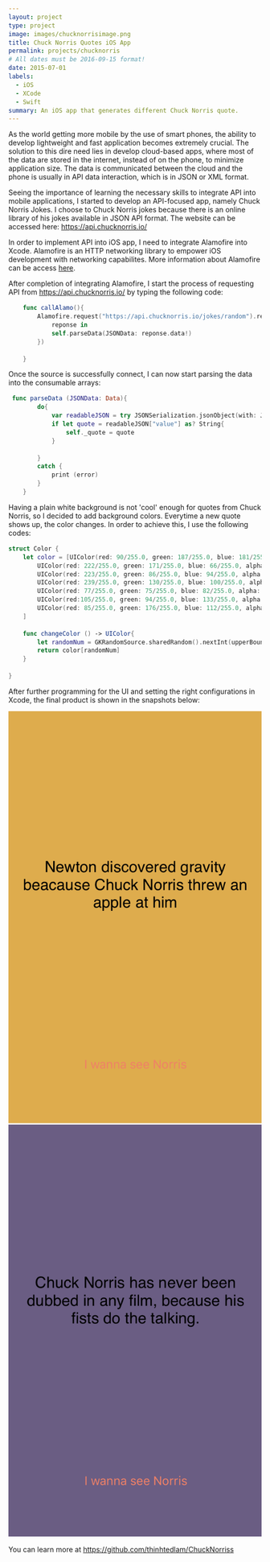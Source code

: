 ```yaml
---
layout: project
type: project
image: images/chucknorrisimage.png
title: Chuck Norris Quotes iOS App
permalink: projects/chucknorris
# All dates must be 2016-09-15 format!
date: 2015-07-01
labels:
  - iOS
  - XCode
  - Swift
summary: An iOS app that generates different Chuck Norris quote.
---
```

As the world getting more mobile by the use of smart phones, the ability to develop lightweight and fast application becomes extremely crucial. The solution to this dire need lies in develop cloud-based apps, where most of the data are stored in the internet, instead of on the phone, to minimize application size. The data is communicated between the cloud and the phone is usually in API data interaction, which is in JSON or XML format. 

Seeing the importance of learning the necessary skills to integrate API into mobile applications, I started to develop an API-focused app, namely Chuck Norris Jokes. I choose to Chuck Norris jokes because there is an online library of his jokes available in JSON API format. The website can be accessed here: <https://api.chucknorris.io/>

In order to implement API into iOS app, I need to integrate Alamofire into Xcode. Alamofire is an HTTP networking library to empower iOS development with networking capabilites. More information about Alamofire can be access [here](https://github.com/Alamofire/Alamofire).

After completion of integrating Alamofire, I start the process of requesting API from <https://api.chucknorris.io/> by typing the following code:

```swift
    func callAlamo(){
        Alamofire.request("https://api.chucknorris.io/jokes/random").responseJSON(completionHandler: {
            reponse in
            self.parseData(JSONData: reponse.data!)
        })
        
    }
```
Once the source is successfully connect, I can now start parsing the data into the consumable arrays:

```swift
 func parseData (JSONData: Data){
        do{
            var readableJSON = try JSONSerialization.jsonObject(with: JSONData, options: .mutableContainers) as! JSONStandard
            if let quote = readableJSON["value"] as? String{
                self._quote = quote
            }
            
        }
        catch {
            print (error)
        }
    }
```

Having a plain white background is not 'cool' enough for quotes from Chuck Norris, so I decided to add background colors. Everytime a new quote shows up, the color changes. In order to achieve this, I use the following codes:

```swift
struct Color {
    let color = [UIColor(red: 90/255.0, green: 187/255.0, blue: 181/255.0, alpha: 1.0), // teal color
        UIColor(red: 222/255.0, green: 171/255.0, blue: 66/255.0, alpha: 1.0), // yellow color
        UIColor(red: 223/255.0, green: 86/255.0, blue: 94/255.0, alpha: 1.0), // red color
        UIColor(red: 239/255.0, green: 130/255.0, blue: 100/255.0, alpha: 1.0), // orange color
        UIColor(red: 77/255.0, green: 75/255.0, blue: 82/255.0, alpha: 1.0), // dark color
        UIColor(red:105/255.0, green: 94/255.0, blue: 133/255.0, alpha: 1.0), // purple color
        UIColor(red: 85/255.0, green: 176/255.0, blue: 112/255.0, alpha: 1.0), // green color
    ]
    
    func changeColor () -> UIColor{
        let randomNum = GKRandomSource.sharedRandom().nextInt(upperBound: color.count)
        return color[randomNum]
    }
    
} 
```
After further programming for the UI and setting the right configurations in Xcode, the final product is shown in the snapshots below:

<div class="ui small rounded images">
  <img src="../images/chuckNorrisApp1.png">
  <img src="../images/chuckNorrisApp2.png">
</div>

You can learn more at https://github.com/thinhtedlam/ChuckNorriss



